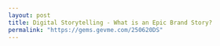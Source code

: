 ```yaml
---
layout: post
title: Digital Storytelling - What is an Epic Brand Story?
permalink: "https://gems.gevme.com/250620DS"
---
```

